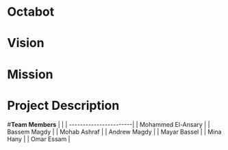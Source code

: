 # Octabot
# Vision
# Mission
# Project Description

#**Team Members**
| |
| -----------------------|
| Mohammed El-Ansary  |
| Bassem Magdy  |
| Mohab Ashraf  | 
| Andrew Magdy |
| Mayar Bassel |
| Mina Hany |
| Omar Essam |

